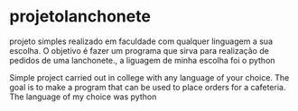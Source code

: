 # projetolanchonete
projeto simples realizado em faculdade com qualquer linguagem a sua escolha. O objetivo é fazer um programa que sirva para realização de pedidos de uma lanchonete., a liguagem de minha escolha foi o python

Simple project carried out in college with any language of your choice. The goal is to make a program that can be used to place orders for a cafeteria. The language of my choice was python
